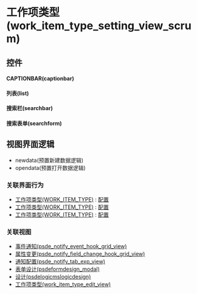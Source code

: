 # 工作项类型(work_item_type_setting_view_scrum)  <!-- {docsify-ignore-all} -->




## 控件
#### CAPTIONBAR(captionbar)

#### 列表(list)

#### 搜索栏(searchbar)

#### 搜索表单(searchform)


## 视图界面逻辑
  * newdata(预置新建数据逻辑)
  * opendata(预置打开数据逻辑)


### 关联界面行为
  * [工作项类型(WORK_ITEM_TYPE)](module/ProjMgmt/work_item_type) : [配置](module/ProjMgmt/work_item_type#界面行为)
  * [工作项类型(WORK_ITEM_TYPE)](module/ProjMgmt/work_item_type) : [配置](module/ProjMgmt/work_item_type#界面行为)
  * [工作项类型(WORK_ITEM_TYPE)](module/ProjMgmt/work_item_type) : [配置](module/ProjMgmt/work_item_type#界面行为)

### 关联视图
  * [事件通知(psde_notify_event_hook_grid_view)](app/view/psde_notify_event_hook_grid_view)
  * [属性变更(psde_notify_field_change_hook_grid_view)](app/view/psde_notify_field_change_hook_grid_view)
  * [通知配置(psde_notify_tab_exp_view)](app/view/psde_notify_tab_exp_view)
  * [表单设计(psdeformdesign_modal)](app/view/psdeformdesign_modal)
  * [设计(psdelogicmslogicdesign)](app/view/psdelogicmslogicdesign)
  * [工作项类型(work_item_type_edit_view)](app/view/work_item_type_edit_view)

<script>
 const { createApp } = Vue
  createApp({
    data() {
      return {

      }
    }
  }).use(ElementPlus).mount('#app')
</script>